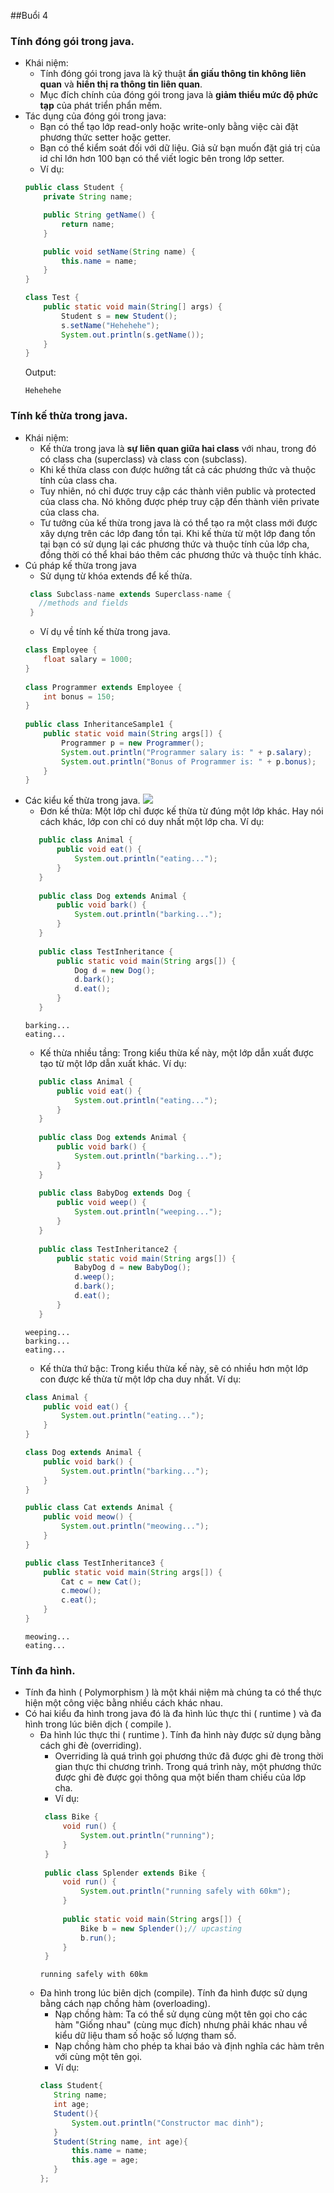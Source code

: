 ##Buổi 4
### Tính đóng gói trong java.
- Khái niệm: 
    - Tính đóng gói trong java là kỹ thuật **ẩn giấu thông tin không liên quan** và **hiển thị ra thông tin liên quan**.
    - Mục đích chính của đóng gói trong java là **giảm thiểu mức độ phức tạp** của phát triển phẩn mềm.
- Tác dụng của đóng gói trong java:
    - Bạn có thể tạo lớp read-only hoặc write-only bằng việc cài đặt phương thức setter hoặc getter.
    - Bạn có thể kiểm soát đối với dữ liệu. Giả sử bạn muốn đặt giá trị của id chỉ lớn hơn 100 bạn có thể viết logic bên trong lớp setter.
    - Ví dụ:
    ```Java
    public class Student {
        private String name;
    
        public String getName() {
            return name;
        }
    
        public void setName(String name) {
            this.name = name;
        }
    }

    class Test {
        public static void main(String[] args) {
            Student s = new Student();
            s.setName("Hehehehe");
            System.out.println(s.getName());
        }
    }
    ```
    Output:
    ```
    Hehehehe
    ```
### Tính kế thừa trong java.
 - Khái niệm: 
   - Kế thừa trong java là **sự liên quan giữa hai class** với nhau, trong đó có class cha (superclass) và class con (subclass).
   - Khi kế thừa class con được hưởng tất cả các phương thức và thuộc tính của class cha.
   - Tuy nhiên, nó chỉ được truy cập các thành viên public và protected của class cha. Nó không được phép truy cập đến thành viên private của class cha.
   - Tư tưởng của kế thừa trong java là có thể tạo ra một class mới được xây dựng trên các lớp đang tồn tại. Khi kế thừa từ một lớp đang tồn tại bạn có sử dụng lại các phương thức và thuộc tính của lớp cha, đồng thời có thể khai báo thêm các phương thức và thuộc tính khác.
 - Cú pháp kế thừa trong java
   - Sử dụng từ khóa extends để kế thừa.
   ```Java
    class Subclass-name extends Superclass-name {  
      //methods and fields
    }  
   ```
   - Ví dụ về tính kế thừa trong java.
   ```Java
   class Employee {
       float salary = 1000;
   }
    
   class Programmer extends Employee {
       int bonus = 150;
   }
    
   public class InheritanceSample1 {
       public static void main(String args[]) {
           Programmer p = new Programmer();
           System.out.println("Programmer salary is: " + p.salary);
           System.out.println("Bonus of Programmer is: " + p.bonus);
       }
   }
   ```
 - Các kiểu kế thừa trong java.
 ![](https://viettuts.vn/images/java/cac-kieu-ke-thua.jpg)
   - Đơn kế thừa: Một lớp chỉ được kế thừa từ đúng một lớp khác. Hay nói cách khác, lớp con chỉ có duy nhất một lớp cha.
   Ví dụ:
   ```Java
      public class Animal {
          public void eat() {
              System.out.println("eating...");
          }
      }
      
      public class Dog extends Animal {
          public void bark() {
              System.out.println("barking...");
          }
      }
      
      public class TestInheritance {
          public static void main(String args[]) {
              Dog d = new Dog();
              d.bark();
              d.eat();
          }
      }
   ```
   ```
   barking...
   eating...
   ```
   - Kế thừa nhiều tầng: Trong kiểu thừa kế này, một lớp dẫn xuất được tạo từ một lớp dẫn xuất khác.
   Ví dụ:
   ```Java
      public class Animal {
          public void eat() {
              System.out.println("eating...");
          }
      }
      
      public class Dog extends Animal {
          public void bark() {
              System.out.println("barking...");
          }
      }
      
      public class BabyDog extends Dog {
          public void weep() {
              System.out.println("weeping...");
          }
      }
      
      public class TestInheritance2 {
          public static void main(String args[]) {
              BabyDog d = new BabyDog();
              d.weep();
              d.bark();
              d.eat();
          }
      }
   ```
   ```
   weeping...
   barking...
   eating...
   ```
   - Kế thừa thứ bậc: Trong kiểu thừa kế này, sẽ có nhiều hơn một lớp con được kế thừa từ một lớp cha duy nhất.
   Ví dụ:   
    ```Java
    class Animal {
        public void eat() {
            System.out.println("eating...");
        }
    }
    
    class Dog extends Animal {
        public void bark() {
            System.out.println("barking...");
        }
    }
    
    public class Cat extends Animal {
        public void meow() {
            System.out.println("meowing...");
        }
    }
    
    public class TestInheritance3 {
        public static void main(String args[]) {
            Cat c = new Cat();
            c.meow();
            c.eat();
        }
    }
    ```
    ```
    meowing...
    eating...  
    ```
### Tính đa hình.
 - Tính đa hình ( Polymorphism ) là một khái niệm mà chúng ta có thể thực hiện một công việc bằng nhiều cách khác nhau.
 - Có hai kiểu đa hình trong java đó là đa hình lúc thực thi ( runtime ) và đa hình trong lúc biên dịch ( compile ).
   - Đa hình lúc thực thi ( runtime ). Tính đa hình này được sử dụng bằng cách ghi đè (overriding).
     - Overriding là quá trình gọi phương thức đã được ghi đè trong thời gian thực thi chương trình. Trong quá trình này, một phương thức được ghi đè được gọi thông qua một biến tham chiếu của lớp cha.
     - Ví dụ:
     ```Java
      class Bike {
          void run() {
              System.out.println("running");
          }
      }
      
      public class Splender extends Bike {
          void run() {
              System.out.println("running safely with 60km");
          }
      
          public static void main(String args[]) {
              Bike b = new Splender();// upcasting
              b.run();
          }
      }
     ```
     ```
     running safely with 60km
     ```
   - Đa hình trong lúc biên dịch (compile). Tính đa hình được sử dụng bằng cách nạp chồng hàm (overloading).
     - Nạp chồng hàm: Ta có thể sử dụng cùng một tên gọi cho các hàm "Giống nhau" (cùng mục đích) nhưng phải khác nhau về kiểu dữ liệu tham số hoặc số lượng tham số.
     - Nạp chồng hàm cho phép ta khai báo và định nghĩa các hàm trên với cùng một tên gọi.
     - Ví dụ:
      ```Java
      class Student{
         String name;
         int age;
         Student(){
             System.out.println("Constructor mac dinh");
         }
         Student(String name, int age){
             this.name = name;
             this.age = age;
         }
      };
      ```



